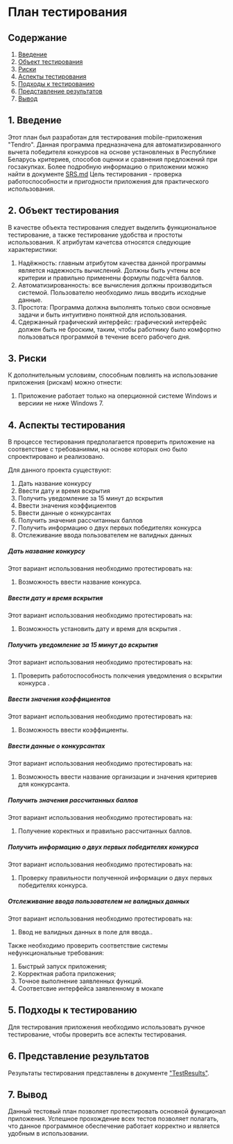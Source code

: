 
# План тестирования  
## Содержание    

1. [Введение](#par1) 
2. [Объект тестирования](#par2)
3. [Риски](#par3)
4. [Аспекты тестирования](#par4)
5. [Подходы к тестированию](#par5)
6. [Представление результатов](#par6)
7. [Вывод](#par7)

## <a name="par1">1. Введение</a>
Этот план был разработан для тестирования mobile-приложения "Tendro". Данная программа предназначена для автоматизированного вычета победителя конкурсов на основе установленых в Республике Беларусь критериев, способов оценки и сравнения предложений при госзакупках. Более подробную информацию о приложении можно найти в документе [SRS.md](https://github.com/WioWio/Tendro/blob/master/Documents/Requirements/SRS.md) Цель тестирования - проверка работоспособности и пригодности приложения для практического использования. 

## <a name="par2">2. Объект тестирования</a>
В качестве объекта тестирования следует выделить функциональное тестирование, а также тестирование удобства и простоты использования. 
К атрибутам качетсва относятся следующие характеристики:
1. Надёжность: главным атрибутом качества данной программы является надежность вычислений. Должны быть учтены все критерии и правильно применены формулы подсчёта баллов.
2. Автоматизированность: все вычисления должны производиться системой. Пользователю необходимо лишь вводить исходные данные.
3. Простота: Программа должна выполнять только свои основные задачи и быть интуитивно понятной для использования.
4. Сдержанный графический интерфейс: графический интерфейс должен быть не броским, таким, чтобы работнику было комфортно пользоваться программой в течение всего рабочего дня.


## <a name="par3">3. Риски</a>
К дополнительным условиям, способным повлиять на использование приложения (рискам) можно отнести:
1. Приложение работает только на оперционной системе Windows и версиии не ниже Windows 7.

## <a name="par4">4. Аспекты тестирования</a>
В процессе тестирования предполагается проверить приложение на соответствие с требованиями, на основе которых оно было спроектировано и реализовано.

Для данного проекта существуют:

1. Дать название конкурсу
2. Ввести дату и время вскрытия
3. Получить уведомление за 15 минут до вскрытия
4. Ввести значения коэффициентов
5. Ввести данные о конкурсантах
6. Получить значения рассчитанных баллов
7. Получить информацию о двух первых победителях конкурса
8. Отслеживание ввода пользователем не валидных данных

##### Дать название конкурсу
Этот вариант использования необходимо протестировать на:
1. Возможность ввести название конкурса.

##### Ввести дату и время вскрытия
Этот вариант использования необходимо протестировать на:
1. Возможность установить дату и время для вскрытия .

##### Получить уведомление за 15 минут до вскрытия
Этот вариант использования необходимо протестировать на:
1. Проверить работоспособность полкчения уведомления о вскрытии конкурса .

##### Ввести значения коэффициентов
Этот вариант использования необходимо протестировать на:
1. Возможность ввести коэффициенты.

##### Ввести данные о конкурсантах
Этот вариант использования необходимо протестировать на:
1. Возможность ввести название организации и значения критериев для конкурсанта.

##### Получить значения рассчитанных баллов
Этот вариант использования необходимо протестировать на:
1. Получение коректных и правильно рассчитанных баллов.

##### Получить информацию о двух первых победителях конкурса
Этот вариант использования необходимо протестировать на:
1. Проверку правильности полученной информации о двух первых победителях конкурса.

##### Отслеживание ввода пользователем не валидных данных
Этот вариант использования необходимо протестировать на:
1. Ввод не валидных данных в поле для ввода..

Также необходимо проверить соответствие системы нефункциональные требования:
1. Быстрый запуск приложения;
2. Корректная работа приложения;
3. Точное выполнение заявленных функций.
4. Соответсвие интерфейса заявленному в мокапе

## <a name="par5">5. Подходы к тестированию</a>
Для тестирования приложения необходимо использовать ручное тестирование, чтобы проверить все аспекты тестирования.

## <a name="par6">6. Представление результатов</a>
Результаты тестирования представлены в документе ["TestResults"](https://github.com/IlyaDanilovich/Currency-Converter/blob/master/%D0%A2%D0%B5%D1%81%D1%82%D0%B8%D1%80%D0%BE%D0%B2%D0%B0%D0%BD%D0%B8%D0%B5/TestResults.md).

## <a name="par7">7. Вывод</a>
Данный тестовый план позволяет протестировать основной функционал приложения. Успешное прохождение всех тестов позволяет полагать, что данное программное обеспечение работает корректно и является удобным в использовании.
